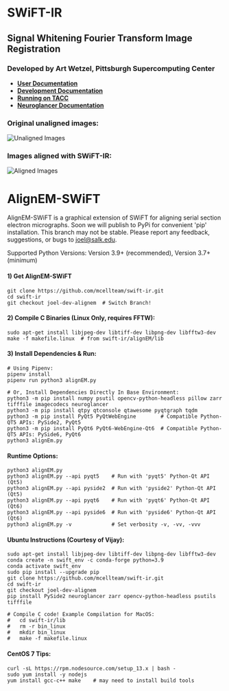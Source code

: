 # SWiFT-IR

## Signal Whitening Fourier Transform Image Registration

### Developed by Art Wetzel, Pittsburgh Supercomputing Center

* **[User Documentation](docs/user/README.md)**
* **[Development Documentation](docs/development/README.md)**
* **[Running on TACC](docs/tacc/README.md)**
* **[Neuroglancer Documentation](https://github.com/joelyancey/neuroglancer#readme)**


### Original unaligned images:

![Unaligned Images](tests/unaligned.gif?raw=true "Unaligned Images")


### Images aligned with SWiFT-IR:

![Aligned Images](tests/aligned.gif?raw=true "Aligned Images")

# AlignEM-SWiFT
AlignEM-SWiFT is a graphical extension of SWiFT for aligning serial section electron micrographs.
Soon we will publish to PyPi for convenient 'pip' installation. This branch may not be stable.
Please report any feedback, suggestions, or bugs to joel@salk.edu.

Supported Python Versions:
Version 3.9+ (recommended),
Version 3.7+ (minimum)

#### 1) Get AlignEM-SWiFT

    git clone https://github.com/mcellteam/swift-ir.git
    cd swift-ir
    git checkout joel-dev-alignem  # Switch Branch!

#### 2) Compile C Binaries (Linux Only, requires FFTW):

    sudo apt-get install libjpeg-dev libtiff-dev libpng-dev libfftw3-dev
    make -f makefile.linux  # from swift-ir/alignEM/lib

#### 3) Install Dependencies & Run:
    # Using Pipenv:
    pipenv install
    pipenv run python3 alignEM.py

    # Or, Install Dependencies Directly In Base Environment:
    python3 -m pip install numpy psutil opencv-python-headless pillow zarr tifffile imagecodecs neuroglancer
    python3 -m pip install qtpy qtconsole qtawesome pyqtgraph tqdm
    python3 -m pip install PyQt5 PyQtWebEngine        # Compatible Python-QT5 APIs: PySide2, PyQt5
    python3 -m pip install PyQt6 PyQt6-WebEngine-Qt6  # Compatible Python-QT5 APIs: PySide6, PyQt6
    python3 alignEm.py

#### Runtime Options:
    python3 alignEM.py
    python3 alignEM.py --api pyqt5    # Run with 'pyqt5' Python-Qt API (Qt5)
    python3 alignEM.py --api pyside2  # Run with 'pyside2' Python-Qt API (Qt5)
    python3 alignEM.py --api pyqt6    # Run with 'pyqt6' Python-Qt API (Qt6)
    python3 alignEM.py --api pyside6  # Run with 'pyside6' Python-Qt API (Qt6)
    python3 alignEM.py -v             # Set verbosity -v, -vv, -vvv

#### Ubuntu Instructions (Courtesy of Vijay):

    sudo apt-get install libjpeg-dev libtiff-dev libpng-dev libfftw3-dev
    conda create -n swift_env -c conda-forge python=3.9
    conda activate swift_env
    sudo pip install --upgrade pip
    git clone https://github.com/mcellteam/swift-ir.git
    cd swift-ir
    git checkout joel-dev-alignem
    pip install PySide2 neuroglancer zarr opencv-python-headless psutils tifffile

    # Compile C code! Example Compilation for MacOS:
    #   cd swift-ir/lib
    #   rm -r bin_linux
    #   mkdir bin_linux
    #   make -f makefile.linux

#### CentOS 7 Tips:

    curl -sL https://rpm.nodesource.com/setup_13.x | bash -
    sudo yum install -y nodejs
    yum install gcc-c++ make    # may need to install build tools


